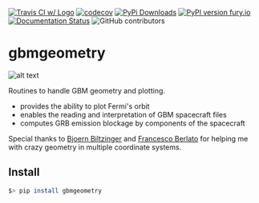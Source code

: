 [![Travis CI w/ Logo](https://img.shields.io/travis/grburgess/gbmgeometry/master.svg?logo=travis)](https://travis-ci.org/grburgess/gbmgeometry)  [![codecov](https://codecov.io/gh/grburgess/gbmgeometry/branch/master/graph/badge.svg)](https://codecov.io/gh/grburgess/gbmgeometry)
[![PyPi Downloads](http://pepy.tech/badge/gbmgeometry)](http://pepy.tech/project/gbmgeometry)
[![PyPI version fury.io](https://badge.fury.io/py/gbmgeometry.svg)](https://pypi.python.org/pypi/gbmgeometry/)
[![Documentation Status](https://readthedocs.org/projects/gbmgeometry/badge/?version=latest)](https://gbmgeometry.readthedocs.io/?badge=latest)
![GitHub contributors](https://img.shields.io/github/contributors/grburgess/gbmgeometry)


# gbmgeometry
![alt text](https://raw.githubusercontent.com/grburgess/gbmgeometry/master/logo.png)

Routines to handle GBM geometry and plotting. 
* provides the ability to plot Fermi's orbit
* enables the reading and interpretation of GBM spacecraft files 
* computes GRB emission blockage by components of the spacecraft

Special thanks to [Bjoern Biltzinger](https://github.com/BjoernBiltzinger) and [Francesco Berlato](https://github.com/fberlato) for helping me with crazy geometry in multiple coordinate systems.

## Install

```bash
$> pip install gbmgeometry
```
